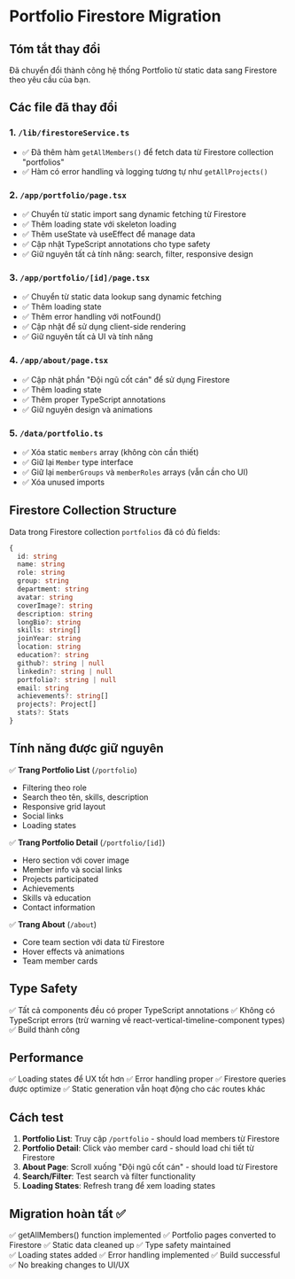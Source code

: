 # Portfolio Firestore Migration

## Tóm tắt thay đổi

Đã chuyển đổi thành công hệ thống Portfolio từ static data sang Firestore theo yêu cầu của bạn.

## Các file đã thay đổi

### 1. `/lib/firestoreService.ts`
- ✅ Đã thêm hàm `getAllMembers()` để fetch data từ Firestore collection "portfolios"
- ✅ Hàm có error handling và logging tương tự như `getAllProjects()`

### 2. `/app/portfolio/page.tsx` 
- ✅ Chuyển từ static import sang dynamic fetching từ Firestore
- ✅ Thêm loading state với skeleton loading
- ✅ Thêm useState và useEffect để manage data
- ✅ Cập nhật TypeScript annotations cho type safety
- ✅ Giữ nguyên tất cả tính năng: search, filter, responsive design

### 3. `/app/portfolio/[id]/page.tsx`
- ✅ Chuyển từ static data lookup sang dynamic fetching
- ✅ Thêm loading state
- ✅ Thêm error handling với notFound()
- ✅ Cập nhật để sử dụng client-side rendering
- ✅ Giữ nguyên tất cả UI và tính năng

### 4. `/app/about/page.tsx`
- ✅ Cập nhật phần "Đội ngũ cốt cán" để sử dụng Firestore
- ✅ Thêm loading state
- ✅ Thêm proper TypeScript annotations
- ✅ Giữ nguyên design và animations

### 5. `/data/portfolio.ts`
- ✅ Xóa static `members` array (không còn cần thiết)
- ✅ Giữ lại `Member` type interface
- ✅ Giữ lại `memberGroups` và `memberRoles` arrays (vẫn cần cho UI)
- ✅ Xóa unused imports

## Firestore Collection Structure

Data trong Firestore collection `portfolios` đã có đủ fields:
```typescript
{
  id: string
  name: string
  role: string
  group: string
  department: string
  avatar: string
  coverImage?: string
  description: string
  longBio?: string
  skills: string[]
  joinYear: string
  location: string
  education?: string
  github?: string | null
  linkedin?: string | null
  portfolio?: string | null
  email: string
  achievements?: string[]
  projects?: Project[]
  stats?: Stats
}
```

## Tính năng được giữ nguyên

✅ **Trang Portfolio List** (`/portfolio`)
- Filtering theo role
- Search theo tên, skills, description
- Responsive grid layout
- Social links
- Loading states

✅ **Trang Portfolio Detail** (`/portfolio/[id]`)
- Hero section với cover image
- Member info và social links
- Projects participated
- Achievements
- Skills và education
- Contact information

✅ **Trang About** (`/about`)
- Core team section với data từ Firestore
- Hover effects và animations
- Team member cards

## Type Safety

✅ Tất cả components đều có proper TypeScript annotations
✅ Không có TypeScript errors (trừ warning về react-vertical-timeline-component types)
✅ Build thành công

## Performance

✅ Loading states để UX tốt hơn
✅ Error handling proper
✅ Firestore queries được optimize
✅ Static generation vẫn hoạt động cho các routes khác

## Cách test

1. **Portfolio List**: Truy cập `/portfolio` - should load members từ Firestore
2. **Portfolio Detail**: Click vào member card - should load chi tiết từ Firestore  
3. **About Page**: Scroll xuống "Đội ngũ cốt cán" - should load từ Firestore
4. **Search/Filter**: Test search và filter functionality
5. **Loading States**: Refresh trang để xem loading states

## Migration hoàn tất ✅

✅ getAllMembers() function implemented
✅ Portfolio pages converted to Firestore
✅ Static data cleaned up
✅ Type safety maintained  
✅ Loading states added
✅ Error handling implemented
✅ Build successful
✅ No breaking changes to UI/UX
